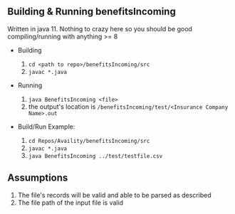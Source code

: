 Building & Running benefitsIncoming
---
Written in java 11. Nothing to crazy here so you should be good compiling/running with anything >= 8

- Building
    1. `cd <path to repo>/benefitsIncoming/src`
    1. `javac *.java`

- Running
    1. `java BenefitsIncoming <file>`
    1. the output's location is `/benefitsIncoming/test/<Insurance Company Name>.out`

- Build/Run Example:
    1. `cd Repos/Availity/benefitsIncoming/src`
    1. `javac *.java`
    1. `java BenefitsIncoming ../test/testfile.csv`

Assumptions
---
1. The file's records will be valid and able to be parsed as described
1. The file path of the input file is valid